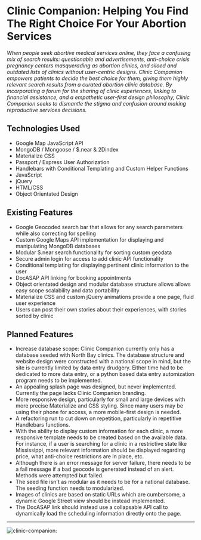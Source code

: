 # Clinic Companion: Helping You Find The Right Choice For Your Abortion Services

*When people seek abortive medical services online, they face a confusing mix of search results: questionable and advertisements, anti-choice crisis pregnancy centers masquerading as abortion clinics, and siloed and outdated lists of clinics without user-centric designs. Clinic Companion empowers patients to decide the best choice for them, giving them highly relevant search results from a curated abortion clinic database. By incorporating a forum for the sharing of clinic experiences, linking to financial assistance, and a empathetic user-first design philosophy, Clinic Companion seeks to dismantle the stigma and confusion around making reproductive services decisions.*


## Technologies Used

* Google Map JavaScript API
* MongoDB / Mongoose / $.near & 2Dindex
* Materialize CSS
* Passport / Express User Authorization
* Handlebars with Conditional Templating and Custom Helper Functions
* JavaScript
* jQuery
* HTML/CSS
* Object Orientated Design


## Existing Features

* Google Geocoded search bar that allows for any search parameters while also correcting for spelling
* Custom Google Maps API implementation for displaying and manipulating MongoDB databases
* Modular $.near search functionality for sorting custom geodata
* Secure admin login for access to add clinic API functionality
* Conditional templating for displaying pertinent clinic information to the user
* DocASAP API linking for booking appointments
* Object orientated design and modular database structure allows allows easy scope scalability and data portability
* Materialize CSS and custom jQuery animations provide a one page, fluid user experience
* Users can post their own stories about their experiences, with stories sorted by clinic


## Planned Features

* Increase database scope: Clinic Companion currently only has a database seeded with North Bay clinics. The database structure and website design were constructed with a national scope in mind, but the site is currently limited by data entry drudgery. Either time had to be dedicated to more data entry, or a python based data entry automization program needs to be implemented.
* An appealing splash page was designed, but never implemented. Currently the page lacks Clinic Companion branding.
* More responsive design, particularly for small and large devices with more precise Materialize and CSS styling. Since many users may be using their phone for access, a more mobile-first design is needed.
* A refactoring run to cut down on repetition, particularly in repetitive Handlebars functions.
* With the ability to display custom information for each clinic, a more responsive template needs to be created based on the available data. For instance, if a user is searching for a clinic in a restrictive state like Mississippi, more relevant information should be displayed regarding price, what anti-choice restrictions are in place, etc.
* Although there is an error message for server failure, there needs to be a fail message if a bad geocode is generated instead of an alert. Methods were attempted but failed.
* The seed file isn't as modular as it needs to be for a national database. The seeding function needs to modularized.
* Images of clinics are based on static URLs which are cumbersome, a dynamic Google Street view should be instead implemented.
* The DocASAP link should instead use a collapsable API call to dynamically load the scheduling information directly onto the page.


---

![clinic-companion:](https://i.imgur.com/os2b2VZ.png "clinic-companion")

